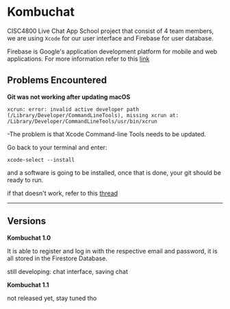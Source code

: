 # Kombuchat 
CISC4800 Live Chat App
School project that consist of 4 team members, we are using `Xcode` for our user interface and Firebase for user database.

Firebase is Google's application development platform for mobile and web applications. For more information refer to this [link](https://firebase.google.com/)

## Problems Encountered
**Git was not working after updating macOS**

`xcrun: error: invalid active developer path (/Library/Developer/CommandLineTools), missing xcrun at: /Library/Developer/CommandLineTools/usr/bin/xcrun`

-The problem is that Xcode Command-line Tools needs to be updated.

Go back to your terminal and enter:

`xcode-select --install`

and a software is going to be installed, once that is done, your git should be ready to run.

if that doesn't work, refer to this [thread](https://stackoverflow.com/questions/52522565/git-is-not-working-after-macos-update-xcrun-error-invalid-active-developer-pa)
****

## Versions

**Kombuchat 1.0**

It is able to register and log in with the respective email and password, it is all stored in the Firestore Database.

still developing:
chat interface, saving chat

**Kombuchat 1.1**

not released yet, stay tuned tho

